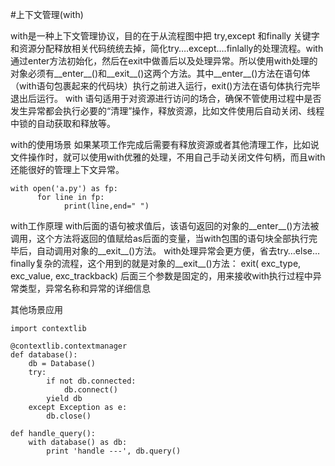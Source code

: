 #上下文管理(with)

with是一种上下文管理协议，目的在于从流程图中把 try,except 和finally 关键字和资源分配释放相关代码统统去掉，简化try….except….finlally的处理流程。with通过enter方法初始化，然后在exit中做善后以及处理异常。所以使用with处理的对象必须有__enter__()和__exit__()这两个方法。其中__enter__()方法在语句体（with语句包裹起来的代码块）执行之前进入运行，exit()方法在语句体执行完毕退出后运行。
with 语句适用于对资源进行访问的场合，确保不管使用过程中是否发生异常都会执行必要的“清理”操作，释放资源，比如文件使用后自动关闭、线程中锁的自动获取和释放等。

with的使用场景
如果某项工作完成后需要有释放资源或者其他清理工作，比如说文件操作时，就可以使用with优雅的处理，不用自己手动关闭文件句柄，而且with还能很好的管理上下文异常。

```
with open('a.py') as fp:
      for line in fp:
            print(line,end=" ")
```


with工作原理
with后面的语句被求值后，该语句返回的对象的__enter__()方法被调用，这个方法将返回的值赋给as后面的变量，当with包围的语句块全部执行完毕后，自动调用对象的__exit__()方法。
with处理异常会更方便，省去try…else…finally复杂的流程，这个用到的就是对象的__exit__()方法：
exit( exc_type, exc_value, exc_trackback)
后面三个参数是固定的，用来接收with执行过程中异常类型，异常名称和异常的详细信息


其他场景应用

```
import contextlib

@contextlib.contextmanager
def database():
    db = Database()
    try:
        if not db.connected:
            db.connect()
        yield db
    except Exception as e:
        db.close()

def handle_query():
    with database() as db:
        print 'handle ---', db.query()
```



